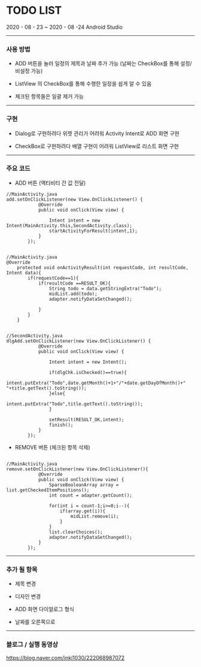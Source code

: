 # TODO LIST
2020 - 08 - 23 ~ 2020 - 08 -24
Android Studio   
***

### 사용 방법

* ADD 버튼을 눌러 일정의 제목과 날짜 추가 가능   (날짜는 CheckBox를 통해 설정/비설정 가능)

* ListView 의 CheckBox를 통해 수행한 일정을 쉽게 알 수 있음

* 체크된 항목들은 일괄 제거 가능   
***

### 구현

* Dialog로 구현하려다 위젯 관리가 어려워 Activity Intent로 ADD 화면 구현

* CheckBox로 구현하려다 배열 구현이 어려워 ListView로 리스트 화면 구현

***

### 주요 코드

* ADD 버튼 (액티비티 간 값 전달)
<pre><code>//MainActivity.java
add.setOnClickListener(new View.OnClickListener() {
            @Override
            public void onClick(View view) {

                Intent intent = new Intent(MainActivity.this,SecondActivity.class);
                startActivityForResult(intent,1);
            }
        });
</code></pre>
<pre><code>
//MainActivity.java
@Override
    protected void onActivityResult(int requestCode, int resultCode, Intent data){
        if(requestCode==1){
            if(resultCode ==RESULT_OK){
                String todo = data.getStringExtra("Todo");
                midList.add(todo);
                adapter.notifyDataSetChanged();

            }
        }
    }
</code></pre>
<pre><code>
//SecondActivity.java
dlgAdd.setOnClickListener(new View.OnClickListener() {
            @Override
            public void onClick(View view) {

                Intent intent = new Intent();

                if(dlgChk.isChecked()==true){
                    intent.putExtra("Todo",date.getMonth()+1+"/"+date.getDayOfMonth()+"  "+title.getText().toString());
                }else{
                    intent.putExtra("Todo",title.getText().toString());
                }

                setResult(RESULT_OK,intent);
                finish();
            }
        });
</code></pre>

* REMOVE 버튼 (체크된 항목 삭제)
<pre><code>
//MainActivity.java
remove.setOnClickListener(new View.OnClickListener(){
            @Override
            public void onClick(View view) {
                SparseBooleanArray array = list.getCheckedItemPositions();
                int count = adapter.getCount();

                for(int i = count-1;i>=0;i--){
                    if(array.get(i)){
                        midList.remove(i);
                    }
                }
                list.clearChoices();
                adapter.notifyDataSetChanged();
            }
        });
</code></pre>

***

### 추가 될 항목

* 제목 변경

* 디자인 변경

* ADD 화면 다이얼로그 형식

* 날짜를 오른쪽으로    
***

### 블로그 / 실행 동영상
<https://blog.naver.com/inki1030/222068987072>
